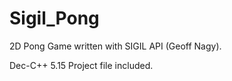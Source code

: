 # Sigil_Pong
2D Pong Game written with SIGIL API (Geoff Nagy).

Dec-C++ 5.15 Project file included.
